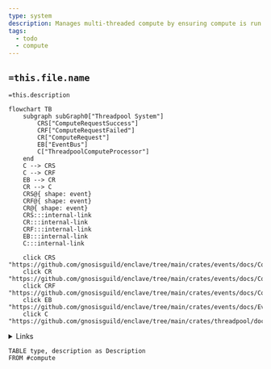```yaml
---
type: system
description: Manages multi-threaded compute by ensuring compute is run on a rayon threadpool
tags:
  - todo
  - compute
---
```


## `=this.file.name`

`=this.description`

```mermaid
flowchart TB
    subgraph subGraph0["Threadpool System"]
        CRS["ComputeRequestSuccess"]
        CRF["ComputeRequestFailed"]
        CR["ComputeRequest"]
        EB["EventBus"]
        C["ThreadpoolComputeProcessor"]
    end
    C --> CRS
    C --> CRF
    EB --> CR
    CR --> C
    CRS@{ shape: event}
    CRF@{ shape: event}
    CR@{ shape: event}
    CRS:::internal-link
    CR:::internal-link
	CRF:::internal-link
    EB:::internal-link
    C:::internal-link

    click CRS "https://github.com/gnosisguild/enclave/tree/main/crates/events/docs/ComputeRequestSuccess.md"
    click CR "https://github.com/gnosisguild/enclave/tree/main/crates/events/docs/ComputeRequest.md"
    click CRF "https://github.com/gnosisguild/enclave/tree/main/crates/events/docs/ComputeRequestFailed.md"
    click EB "https://github.com/gnosisguild/enclave/tree/main/crates/events/docs/EventBus.md"
    click C "https://github.com/gnosisguild/enclave/tree/main/crates/threadpool/docs/ThreadpoolComputeProcessor.md"
```
<details>
<summary>Links</summary>

[[ComputeRequestFailed]]
[[ComputeRequestSuccess]]
[[ComputeRequest]]
[[EventBus]]
[[ThreadpoolComputeProcessor]]
</details>

```dataview
TABLE type, description as Description
FROM #compute
```
